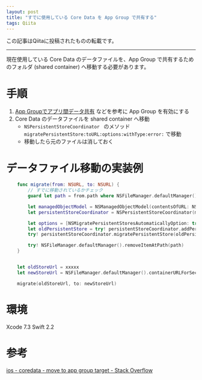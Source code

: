 ```yaml
---
layout: post
title: "すでに使用している Core Data を App Group で共有する"
tags: Qiita
---
```

この記事はQiitaに投稿されたものの転載です。

---
現在使用している Core Data のデータファイルを、App Group で共有するためのフォルダ (shared container) へ移動する必要があります。

# 手順
1. [App Groupでアプリ間データ共有](http://www.toyship.org/archives/1845) などを参考に App Group を有効にする
1. Core Data のデータファイルを shared container へ移動
    - `NSPersistentStoreCoordinator ` のメソッド `migratePersistentStore:toURL:options:withType:error:` で移動
    - 移動したら元のファイルは消しておく

# データファイル移動の実装例
```swift
    func migrate(from: NSURL, to: NSURL) {
        // すでに移動されているかチェック
        guard let path = from.path where NSFileManager.defaultManager().fileExistsAtPath(path) else { return }

        let managedObjectModel = NSManagedObjectModel(contentsOfURL: NSBundle.mainBundle().URLForResource("xxxxx", withExtension: "momd")!)!
        let persistentStoreCoordinator = NSPersistentStoreCoordinator(managedObjectModel: managedObjectModel)

        let options = [NSMigratePersistentStoresAutomaticallyOption: true, NSInferMappingModelAutomaticallyOption: true]
        let oldPersistentStore = try! persistentStoreCoordinator.addPersistentStoreWithType(NSSQLiteStoreType, configuration: nil, URL: from, options: options)
        try! persistentStoreCoordinator.migratePersistentStore(oldPersistentStore, toURL: to, options: nil, withType: NSSQLiteStoreType)

        try! NSFileManager.defaultManager().removeItemAtPath(path)
    }


    let oldStoreUrl = xxxxx
    let newStoreUrl = NSFileManager.defaultManager().containerURLForSecurityApplicationGroupIdentifier("group.com.xxxxx")!.URLByAppendingPathComponent("xxxxx.sqlite")

    migrate(oldStoreUrl, to: newStoreUrl)
```

# 環境
Xcode 7.3
Swift 2.2

# 参考
[ios - coredata - move to app group target - Stack Overflow](http://stackoverflow.com/questions/27253566/coredata-move-to-app-group-target/27257535#27257535)
